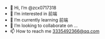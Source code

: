 - 👋 Hi, I’m @zcx0717318
- 👀 I’m interested in 前端
- 🌱 I’m currently learning 前端
- 💞️ I’m looking to collaborate on ...
- 📫 How to reach me 3335492366@qq.com

<!---
zcx0717318/zcx0717318 is a ✨ special ✨ repository because its `README.md` (this file) appears on your GitHub profile.
You can click the Preview link to take a look at your changes.
--->
